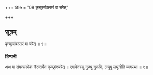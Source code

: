 +++
title = "08 कृच्छ्रसंवत्सरं वा चरेत्"

+++
## सूत्रम्
कृच्छ्रसंवत्सरं वा चरेत् ॥ ९॥  
### टिप्पनी
अथ वा संवत्सरमेकं नैरन्तर्येण कृच्छ्रांश्चरेत् । एषामेनस्सु गुरुषु गुरूणि, लघुषु लघूनीति व्यवस्था ॥ ९॥  
